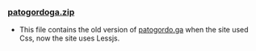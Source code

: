 ### [patogordoga.zip](https://github.com/patogordo/patogordo/old%20releases/patogordogo.zip)
- This file contains the old version of [patogordo.ga](https://patogordo.ga) when the site used Css, now the site uses Lessjs.
